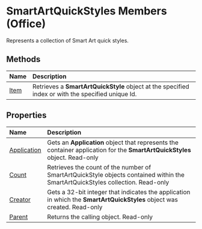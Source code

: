 
# SmartArtQuickStyles Members (Office)
Represents a collection of Smart Art quick styles.

## Methods



|**Name**|**Description**|
|:-----|:-----|
| [Item](76a857ad-0d8e-b124-bdab-b2394b628cb5.md)|Retrieves a  **SmartArtQuickStyle** object at the specified index or with the specified unique Id.|

## Properties



|**Name**|**Description**|
|:-----|:-----|
| [Application](ad51fa1d-3836-3d14-e69b-501032a7f5cb.md)|Gets an  **Application** object that represents the container application for the **SmartArtQuickStyles** object. Read-only|
| [Count](b70c5f59-50e1-86c8-c5c6-bd4b1e79165c.md)|Retrieves the count of the number of SmartArtQuickStyle objects contained within the SmartArtQuickStyles collection. Read-only|
| [Creator](3d923c77-a2c0-4015-6b29-10cd3de297eb.md)|Gets a 32-bit integer that indicates the application in which the  **SmartArtQuickStyles** object was created. Read-only|
| [Parent](1443c158-4730-692c-7683-14229615bbbc.md)|Returns the calling object. Read-only|
